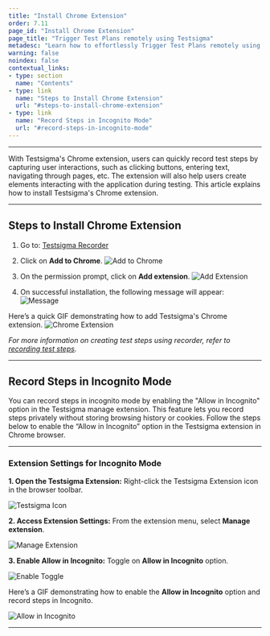 ```yaml
---
title: "Install Chrome Extension"
order: 7.11
page_id: "Install Chrome Extension"
page_title: "Trigger Test Plans remotely using Testsigma"
metadesc: "Learn how to effortlessly Trigger Test Plans remotely using Testsigma. You can save time and increase productivity by Triggering Test Plans remotely"
warning: false
noindex: false
contextual_links:
- type: section
  name: "Contents"
- type: link
  name: "Steps to Install Chrome Extension"
  url: "#steps-to-install-chrome-extension"
- type: link
  name: "Record Steps in Incognito Mode"
  url: "#record-steps-in-incognito-mode"
---
```


---

With Testsigma's Chrome extension, users can quickly record test steps by capturing user interactions, such as clicking buttons, entering text, navigating through pages, etc. The extension will also help users create elements interacting with the application during testing. This article explains how to install Testsigma's Chrome extension. 

---
## **Steps to Install Chrome Extension**

1. Go to: [Testsigma Recorder](https://chrome.google.com/webstore/detail/testsigma-recorder/epmomlhdjfgdobefcpocockpjihaabdp)

2. Click on **Add to Chrome**.
![Add to Chrome](https://s3.amazonaws.com/static-docs.testsigma.com/new_images/projects/applications/tsceatc.png)

3. On the permission prompt, click on **Add extension**.
![Add Extension](https://s3.amazonaws.com/static-docs.testsigma.com/new_images/projects/applications/tsceatchrome.png)

4. On successful installation, the following message will appear:
![Message](https://s3.amazonaws.com/static-docs.testsigma.com/new_images/projects/applications/tscesa.png)

Here’s a quick GIF demonstrating how to add Testsigma's Chrome extension.
![Chrome Extension](https://s3.amazonaws.com/static-docs.testsigma.com/new_images/projects/applications/ChromeExt.gif)

*For more information on creating test steps using recorder, refer to [recording test steps](https://testsigma.com/docs/test-cases/create-steps-recorder/web-apps/overview/).*


---

## **Record Steps in Incognito Mode**

You can record steps in incognito mode by enabling the "Allow in Incognito" option in the Testsigma manage extension. This feature lets you record steps privately without storing browsing history or cookies. Follow the steps below to enable the “Allow in Incognito” option in the Testsigma extension in Chrome browser.

---

### **Extension Settings for Incognito Mode**


**1. Open the Testsigma Extension:** Right-click the Testsigma Extension icon in the browser toolbar.

![Testsigma Icon](https://s3.amazonaws.com/static-docs.testsigma.com/new_images/projects/applications/imtch.png)


**2. Access Extension Settings:** From the extension menu, select **Manage extension**.

![Manage Extension](https://s3.amazonaws.com/static-docs.testsigma.com/new_images/projects/applications/immexten.png)

**3. Enable Allow in Incognito:** Toggle on **Allow in Incognito** option.

![Enable Toggle](https://s3.amazonaws.com/static-docs.testsigma.com/new_images/projects/applications/imaiim.png)


Here’s a GIF demonstrating how to enable the **Allow in Incognito** option and record steps in Incognito.

![Allow in Incognito](https://s3.amazonaws.com/static-docs.testsigma.com/new_images/projects/applications/TestsOnIncognitoMode.gif)

---